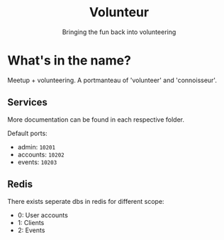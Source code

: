 
<h1 align="center">
  Volunteur
</h1>

<p align="center">
  Bringing the fun back into volunteering
</p>

# What's in the name?

Meetup + volunteering. A portmanteau of 'volunteer' and 'connoisseur'.



## Services

More documentation can be found in each respective folder.

Default ports:
- admin: ```10201```
- accounts: ```10202```
- events: ```10203```

## Redis

There exists seperate dbs in redis for different scope:
- 0: User accounts
- 1: Clients
- 2: Events
